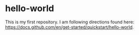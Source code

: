 # hello-world
This is my first repository. I am following directions found here: https://docs.github.com/en/get-started/quickstart/hello-world.
